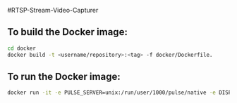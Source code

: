 #RTSP-Stream-Video-Capturer 

## To build the Docker image:

```bash
cd docker
docker build -t <username/repository>:<tag> -f docker/Dockerfile.
```

## To run the Docker image:

```bash
docker run -it -e PULSE_SERVER=unix:/run/user/1000/pulse/native -e DISPLAY=unix$DISPLAY -v /tmp/.X11-unix:/tmp/.X11-unix -v /run/user/1000/pulse:/run/user/1000/pulse -e API_KEY=<API_KEY> -e SESSION_ID=<SESSION_ID> -e TOKEN=<TOKEN> -e RTSP_URL=<RTSP_URL> <image_name>:<tag> 
```

